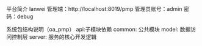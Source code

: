 平台简介
lanwei
管理端：http://localhost:8019/pmp
管理员账号：admin
密码：debug

系统包结构说明（oa_pmp）
api:子模块依赖
common: 公共模块
model: 数据访问控制层
server: 服务的核心开发逻辑
